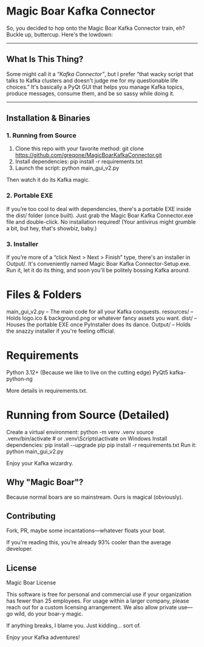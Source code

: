 # Magic Boar Kafka Connector

So, you decided to hop onto the Magic Boar Kafka Connector train, eh? Buckle up, buttercup. Here's the lowdown:

---

## What Is This Thing?

Some might call it a _“Kafka Connector”_, but I prefer “that wacky script that talks to Kafka clusters and doesn't judge me for my questionable life choices.” It's basically a PyQt GUI that helps you manage Kafka topics, produce messages, consume them, and be so sassy while doing it.

---

## Installation & Binaries

### 1. Running from Source

1. Clone this repo with your favorite method:
   git clone https://github.com/greqone/MagicBoarKafkaConnector.git
2. Install dependencies:
   pip install -r requirements.txt
3. Launch the script:
   python main_gui_v2.py

Then watch it do its Kafka magic.

### 2. Portable EXE
If you’re too cool to deal with dependencies, there's a portable EXE inside the dist/ folder (once built). Just grab the Magic Boar Kafka Connector.exe file and double-click. No installation required! (Your antivirus might grumble a bit, but hey, that's showbiz, baby.)

### 3. Installer
If you’re more of a “click Next > Next > Finish” type, there's an installer in Output/. It's conveniently named Magic Boar Kafka Connector-Setup.exe. Run it, let it do its thing, and soon you'll be politely bossing Kafka around.

# Files & Folders
main_gui_v2.py – The main code for all your Kafka conquests.
resources/ – Holds logo.ico & background.png or whatever fancy assets you want.
dist/ – Houses the portable EXE once PyInstaller does its dance.
Output/ – Holds the snazzy installer if you're feeling official.

# Requirements
Python 3.12+ (Because we like to live on the cutting edge)
PyQt5
kafka-python-ng

More details in requirements.txt.

# Running from Source (Detailed)
Create a virtual environment:
   python -m venv .venv
   source .venv/bin/activate  # or .venv\Scripts\activate on Windows
Install dependencies:
   pip install --upgrade pip
   pip install -r requirements.txt
Run it:
   python main_gui_v2.py

Enjoy your Kafka wizardry.


## Why "Magic Boar"?
Because normal boars are so mainstream. Ours is magical (obviously).

## Contributing
Fork, PR, maybe some incantations—whatever floats your boat.

If you're reading this, you’re already 93% cooler than the average developer.

## License
Magic Boar License

This software is free for personal and commercial use if your organization has fewer than 25 employees. For usage within a larger company, please reach out for a custom licensing arrangement. We also allow private use—go wild, do your boar-y magic.

If anything breaks, I blame you. Just kidding… sort of.

Enjoy your Kafka adventures!